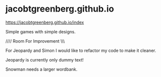# jacobtgreenberg.github.io
https://jacobtgreenberg.github.io/index

Simple games with simple designs.


//// Room For Improvement \\\\\\

For Jeopardy and Simon I would like to refactor my code to make it cleaner.

Jeopardy is currently only dummy text!

Snowman needs a larger wordbank.
